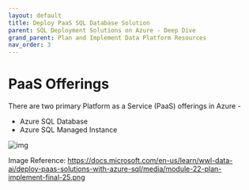 ```yaml
---
layout: default
title: Deploy PaaS SQL Database Solution
parent: SQL Deployment Solutions on Azure - Deep Dive
grand_parent: Plan and Implement Data Platform Resources
nav_order: 3
---
```


# PaaS Offerings

There are two primary Platform as a Service (PaaS) offerings in Azure -

* Azure SQL Database 
* Azure SQL Managed Instance

![img](https://docs.microsoft.com/en-us/learn/wwl-data-ai/deploy-paas-solutions-with-azure-sql/media/module-22-plan-implement-final-25.png)

Image Reference: https://docs.microsoft.com/en-us/learn/wwl-data-ai/deploy-paas-solutions-with-azure-sql/media/module-22-plan-implement-final-25.png

